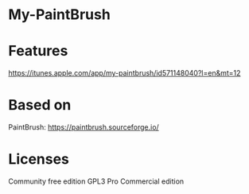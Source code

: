 # My-PaintBrush 

# Features
https://itunes.apple.com/app/my-paintbrush/id571148040?l=en&mt=12

# Based on
PaintBrush: https://paintbrush.sourceforge.io/ 

# Licenses
Community free edition GPL3
Pro Commercial edition

